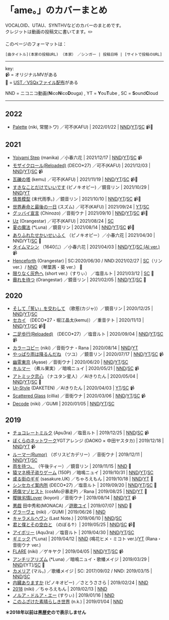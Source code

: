 # 「ame。」のカバーまとめ
VOCALOID、UTAU、SYNTHVなどのカバーのまとめです。   
クレジットは動画の投稿文に書いてます。✏️    

このページのフォーマットは：
```
[曲タイトル](本家の投稿URL) （本家）　／シンガー | 投稿日時 | [サイトで投稿のURL]
```

----
key:   
📹 = オリジナルMVがある   
🎵 = [UST／VSQxファイル配布](https://ustvsqx.crd.co/)がある   

NND = ニコニコ動画(**N**ico**N**ico**D**ouga) , YT = **Y**ou**T**ube , SC = **S**ound**C**loud   

---- 

## 2022
- [Palette](https://youtu.be/Ud73fm4Uoq0) (niki, 常闇トワ) ／可不(KAFU) | 2022/01/22 | [NND](https://www.nicovideo.jp/watch/sm39929160)/[YT](https://youtu.be/J3H8JdHVagY)/[SC](https://soundcloud.com/candyfuru/palette-nikikafu) 📹🎵 

## 2021
- [Yoiyami Step](https://www.youtube.com/watch?v=vVZ5JMKPaSY) (manika) ／小春六花 | 2021/12/17 | [NND](https://www.nicovideo.jp/watch/sm39744080)/[YT](https://youtu.be/ATT0tUy70Fs)/[SC](https://soundcloud.com/candyfuru/yoiyami-stepmv) 📹
- [モザイクロール(Reloaded)](https://www.nicovideo.jp/watch/sm39422060) (DECO\*27) ／可不(KAFU) | 2021/12/03 | [NND](https://www.nicovideo.jp/watch/sm39687950)/[YT](https://www.youtube.com/watch?v=tkffWAAYBxk)/[SC](https://soundcloud.com/candyfuru/reloadedkafu) 📹
- [瓦礫の塔](https://www.nicovideo.jp/watch/sm39592690) (kemu) ／可不(KAFU) | 2021/11/19 | [NND](https://www.nicovideo.jp/watch/sm39631842)/[YT](https://www.youtube.com/watch?v=-zsPL_Ro2OY)/[SC](https://soundcloud.com/candyfuru/kafu-ust) 📹🎵
- [すきなことだけでいいです](https://www.nicovideo.jp/watch/sm28749432) (ピノキオピー) ／鏡音リン | 2021/10/29 | [NND](https://www.nicovideo.jp/watch/sm39539427)/[YT](https://youtu.be/x-k4xmc5o4U)
- [情景模型](https://www.nicovideo.jp/watch/sm37946948) (末代雨季。) ／鏡音リン | 2021/10/10 | [NND](https://www.nicovideo.jp/watch/sm39428934)/[YT](https://youtu.be/ypZKKr7wylI)/[SC](https://soundcloud.com/candyfuru/vocaloid-3) 📹🎵
- [世界寿命と最後の一日](https://www.nicovideo.jp/watch/sm21758815) (スズム) ／可不(KAFU) | 2021/09/24 | [YT](https://www.youtube.com/watch?v=hrPhz3bcOg0)/[SC](https://soundcloud.com/candyfuru/kafu) 
- [グッバイ宣言](https://www.nicovideo.jp/watch/sm36668789) (Chinozo) ／音街ウナ | 2021/09/10 | [NND](https://www.nicovideo.jp/watch/sm39280150)/[YT](https://www.youtube.com/watch?v=6NYcVhxT0Yg)/[SC](https://soundcloud.com/candyfuru/vocaloidvsqx-3) 📹🎵
- [Uz](https://www.nicovideo.jp/watch/sm36906240) (Orangestar) ／可不(KAFU) | 2021/08/24 | [SC](https://soundcloud.com/candyfuru/uzkafuvsqx)
- [夏の魔法](https://www.nicovideo.jp/watch/sm29741205) (\*Luna) ／鏡音リン | 2021/08/14 | [NND](https://www.nicovideo.jp/watch/sm39127615)/[YT](https://www.youtube.com/watch?v=90hHvD2zPAo)/[SC](https://soundcloud.com/candyfuru/vocaloidvsqx-2) 📹🎵
- [ありふれたせかいせいふく](https://www.nicovideo.jp/watch/sm18131841) （ピノキオピー）／小春六花 | 2021/04/30 | NND/YT/[SC](https://soundcloud.com/candyfuru/g4e1ffjh8fol) 🎵
- [タイムマシン](https://www.nicovideo.jp/watch/sm12098837) （1640㍍）／小春六花 | 2021/04/03 | [NND](https://www.nicovideo.jp/watch/sm38513224)/[YT](https://www.youtube.com/watch?v=cv6lbMMRWK8)/[SC (AI ver.)](https://soundcloud.com/candyfuru/ai-3) 📹
- [Henceforth](https://www.nicovideo.jp/watch/sm36898361) (Orangestar) | SC:2020/06/30 / NND:2021/02/27 | [SC](https://soundcloud.com/candyfuru/henceforthvocaloid-vsqx)（リン ver.）/ [NND](https://www.nicovideo.jp/watch/sm38328938) （琴葉茜・葵 ver.） 🎵
- [限りなく灰色へ](https://www.nicovideo.jp/watch/sm38335870) (short ver.)（すりぃ） ／塩音ルト | 2021/03/12 | [SC](https://soundcloud.com/candyfuru/short-verutauust-1) 🎵
- [霽れを待つ](https://www.nicovideo.jp/watch/sm38099931) (Orangestar) ／鏡音リン | 2021/02/05 | [NND](https://www.nicovideo.jp/watch/sm38221933)/[YT](https://www.youtube.com/watch?v=6_wp0fc7XSs)/[SC](https://soundcloud.com/candyfuru/vocaloidvsqx-1) 🎵

## 2020   
 
- [そして「誓い」を交わして](https://www.nicovideo.jp/watch/sm36936564) （歌惹(カジャ)）／鏡音リン | 2020/12/25 | [NND](https://www.nicovideo.jp/watch/sm37998645)/[YT](https://www.youtube.com/watch?v=EnSCMDo82mo)/[SC](https://soundcloud.com/candyfuru/vocaloidvsqx)
- [セカイ](https://www.youtube.com/watch?v=9vyIPWBeRes) （DECO\*27・堀江晶太(kemu)）／重音テト | 2020/11/13 | [NND](https://www.nicovideo.jp/watch/sm37797881)/[YT](hhttps://www.youtube.com/watch?v=Ir6aO-dTRJ0)/[SC](https://soundcloud.com/candyfuru/utauust-1) 📹🎵
- [二足歩行(Reloaded)](https://www.youtube.com/watch?v=iM8d0SzJTIU) （DECO\*27）／塩音ルト | 2020/09/04 | [NND](https://www.nicovideo.jp/watch/sm37456387)/[YT](https://www.youtube.com/watch?v=wAIAYgQAYuM)/[SC](https://soundcloud.com/candyfuru/reloadedutau) 📹
- [カラーコピー](https://www.nicovideo.jp/watch/sm36153305) (niki) ／音街ウナ・Rana | 2020/08/14 | [NND](https://www.nicovideo.jp/watch/sm37296439)/[YT](https://www.youtube.com/watch?v=dZRzfgoNxwY)
- [やっぱり雨は降るんだね](https://www.youtube.com/watch?v=D0ehC_8sQuU) （ツユ）／鏡音リン | 2020/07/17 | [NND](https://www.nicovideo.jp/watch/sm37191362)/[YT](https://www.youtube.com/watch?v=gNIuL7sey2A)/[SC](https://soundcloud.com/candyfuru/vocaloid-2) 📹
- [幽霊東京](https://www.nicovideo.jp/watch/sm36036629) (Ayase) ／音街ウナ | 2020/06/20 | [NND](https://www.nicovideo.jp/watch/sm37060820)/[YT](https://www.youtube.com/watch?v=UsX9rSz_4qE)/[SC](https://soundcloud.com/candyfuru/vocaloid-1)
- [キルマー](https://www.nicovideo.jp/watch/sm35980813) （煮ル果実）／暗鳴ニュイ | 2020/05/21 | [NND](https://www.nicovideo.jp/watch/sm36890866)/[SC](https://soundcloud.com/candyfuru/utau-5) 📹
- [アトミック恋心](https://www.youtube.com/watch?v=JIdF-QzPJTw) （ナユタン星人）／AIきりたん | 2020/05/04 | [NND](https://www.nicovideo.jp/watch/sm36789150)/[YT](https://www.youtube.com/watch?v=T0jSYi9Lk78)/[SC](https://soundcloud.com/candyfuru/ai-1) 🎵
- [Ur-Style](https://www.nicovideo.jp/watch/nm8325511) (DAKETEN) ／AIきりたん | 2020/04/03 | [YT](https://www.youtube.com/watch?v=cgMS_IOVdDw)/[SC](https://soundcloud.com/candyfuru/ur-styleai) 📹
- [Scattered Glass](https://www.nicovideo.jp/watch/sm35934228) (cillia) ／音街ウナ | 2020/03/06 | [NND](https://www.nicovideo.jp/watch/sm36461774)/[YT](https://www.youtube.com/watch?v=FPXNVCu_hOc)/[SC](https://soundcloud.com/candyfuru/scattered-glassvocaloid) 📹
- [Decode](https://www.nicovideo.jp/watch/sm36180422) (niki) ／GUMI | 2020/01/05 | [NND](https://www.nicovideo.jp/watch/sm36180422)/[YT](https://www.youtube.com/watch?v=aiwAUmRgkMY)/[SC](https://soundcloud.com/candyfuru/decodegumivocaloid)

## 2019

- [チョコレートミルク](https://www.nicovideo.jp/watch/sm35713086) (Apu3ra) ／塩音ルト | 2019/12/25 | [NND](https://www.nicovideo.jp/watch/sm36126163)/[SC](https://soundcloud.com/candyfuru/utau-4) 📹
- [ぼくらのネットワーク](https://www.youtube.com/watch?v=NXTO3m1B_h4)YGTアレンジ (DAOKO × 中田ヤスタカ) | 2019/12/18 | [NND](https://www.nicovideo.jp/watch/sm36066425)/[YT](https://www.youtube.com/watch?v=N4Gtvol57XE) 📹 
- [ルーマー(Rumor)](https://www.nicovideo.jp/watch/sm35669777) （ポリスピカデリー）／音街ウナ | 2019/12/11 | [NND](https://www.nicovideo.jp/watch/sm36066325)/[YT](https://www.youtube.com/watch?v=zrOzU5NrlYg)/[SC](https://soundcloud.com/candyfuru/rumor)
- [雨を待つ。](https://www.nicovideo.jp/watch/sm35790639) （午後ティー）／鏡音リン | 2019/11/15 | [NND](https://www.nicovideo.jp/watch/sm35943163) 🎵
- [猿マネ椅子盗りゲーム](https://www.nicovideo.jp/watch/sm19216490) (150P) ／暗鳴ニュイ | 2019/10/31 | [NND](https://www.nicovideo.jp/watch/sm35780713)/[YT](https://www.youtube.com/watch?v=TR4pJs_FI_c)/[SC](https://soundcloud.com/candyfuru/utau-3)
- [或る街のギギ](https://www.nicovideo.jp/watch/sm31743954) (sasakure.UK) ／ちゃろえもん | 2019/10/18 | [NND](https://www.nicovideo.jp/watch/sm35828908)/[YT](https://www.youtube.com/watch?v=_ADoQhjeG_o) 🎵
- [シンセカイ案内所](https://www.nicovideo.jp/watch/sm35675654) (DECO\*27) ／塩音ルト | 2019/09/20 | [NND](https://www.nicovideo.jp/watch/sm35700387)/[YT](https://www.youtube.com/watch?v=f7o1W6SQyhI)/[SC](https://soundcloud.com/candyfuru/utau-ust) 🎵
- [感傷マゾヒスト](https://www.nicovideo.jp/watch/sm33747740) (cosMo＠暴走P) ／Rana | 2019/08/25 | [NND](https://www.nicovideo.jp/watch/sm35588218)/[YT](https://www.youtube.com/watch?v=Nxw8ZPgnkng) 🎵
- [曖昧劣情Lover](https://www.nicovideo.jp/watch/sm24237168) (koyori) ／音街ウナ | 2019/08/14 | [NND](https://www.nicovideo.jp/watch/sm35516136)/[YT](https://www.youtube.com/watch?v=Temu4gbRT_M) 📹
- [悪戯](https://www.nicovideo.jp/watch/sm24947647) 田中秀和(MONACA) ／[遊歌ユイ](https://soundcloud.com/decosecond/utau-crossfade-demo-reel-ft-yui-yuukavb) | 2019/07/07 | [NND](https://www.nicovideo.jp/watch/sm35366214) 🎵
- [グラーヴェ](https://www.nicovideo.jp/watch/sm30960061) (niki) ／GUMI | 2019/06/26 | [NND](https://www.nicovideo.jp/watch/sm35316055)
- [キャラメルヘヴン](https://www.nicovideo.jp/watch/sm24725887) (Last Note.) | 2019/06/10 | [NND](https://www.nicovideo.jp/watch/sm35206160)/[SC](https://soundcloud.com/candyfuru/vocaloid)
- [君と僕とその空白と](https://www.nicovideo.jp/watch/sm22039435) （のぼる↑）| 2019/05/25 | [NND](https://www.nicovideo.jp/watch/sm35164951)/[SC](https://soundcloud.com/candyfuru/utauust) 📹🎵
- [アイボリー](https://www.nicovideo.jp/watch/sm34412675) (Aqu3ra) ／塩音ルト | 2019/04/30 | [NND](https://www.nicovideo.jp/watch/sm35041348)/[YT](https://www.youtube.com/watch?v=_41w2aHrJGc)/[SC](https://soundcloud.com/candyfuru/utau-2)
- [ギミック](https://www.nicovideo.jp/watch/sm33045389) (\*Luna) | 2019/04/12 | [NND](https://www.nicovideo.jp/watch/sm34947713) (鳴花ヒメ・ミコト ver.)/[YT](https://www.youtube.com/watch?v=UZf6PbgPzYk) (Rana・音街ウナ ver.)
- [FLARE](https://www.nicovideo.jp/watch/sm14255363) (niki) ／ゲキヤク | 2019/04/05 | [NND](https://www.nicovideo.jp/watch/sm34889793)/[YT](https://www.youtube.com/watch?v=FZIcZ7Us2XI)/[SC](https://soundcloud.com/candyfuru/flareutau) 📹
- [アンチリアリズム](https://www.nicovideo.jp/watch/sm34718680) (\*Luna) ／暗鳴ニュイ・歌幡メイジ | 2019/03/29 | [NND](https://www.nicovideo.jp/watch/sm34862478)/[YT]/[SC](https://soundcloud.com/candyfuru/antirealism) 🎵
- [カメリア](https://www.nicovideo.jp/watch/sm31300465) (マル。) ／歌幡メイジ | SC: 2017/09/02 / NND: 2019/03/15 | [NND](https://www.nicovideo.jp/watch/sm34732460)/[SC](https://soundcloud.com/amefuru2/ddp9gvzjcmww)
- [内臓ありますか](https://www.nicovideo.jp/watch/sm34509853) (ピノキオピー) ／さとうささら | 2019/02/24 | [NND](https://www.nicovideo.jp/watch/sm34682088)
- [2018](https://www.nicovideo.jp/watch/sm34593328) (niki) ／ちゃろえもん | 2019/02/13 | [NND](https://www.nicovideo.jp/watch/sm34612303)
- [ノルア・ドルア・エー](https://www.nicovideo.jp/watch/sm34316758) (すりぃ) | 2019/01/16 | [NND](https://www.nicovideo.jp/watch/sm34470118)
- [このふざけた素晴らしき世界](https://www.nicovideo.jp/watch/sm25379507) (n.k.) | 2019/01/04 | [NND](https://www.nicovideo.jp/watch/sm34427352)


**＊2018年以前は黒歴史ので表示しません**
